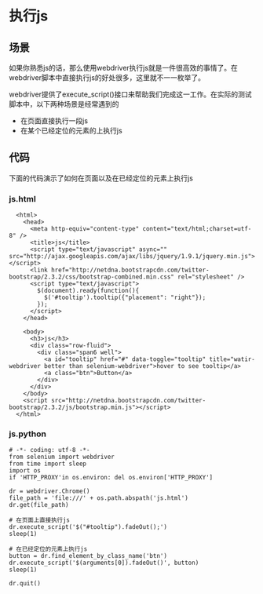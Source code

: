 执行js
=======

场景
----
如果你熟悉js的话，那么使用webdriver执行js就是一件很高效的事情了。在webdriver脚本中直接执行js的好处很多，这里就不一一枚举了。

webdriver提供了execute_script()接口来帮助我们完成这一工作。在实际的测试脚本中，以下两种场景是经常遇到的

* 在页面直接执行一段js
* 在某个已经定位的元素的上执行js

代码
----
下面的代码演示了如何在页面以及在已经定位的元素上执行js

### js.html
```
  <html>
    <head>
      <meta http-equiv="content-type" content="text/html;charset=utf-8" />
      <title>js</title>		
      <script type="text/javascript" async="" src="http://ajax.googleapis.com/ajax/libs/jquery/1.9.1/jquery.min.js"></script>
      <link href="http://netdna.bootstrapcdn.com/twitter-bootstrap/2.3.2/css/bootstrap-combined.min.css" rel="stylesheet" />		
      <script type="text/javascript">
        $(document).ready(function(){
          $('#tooltip').tooltip({"placement": "right"});
        });
      </script>
    </head>
      
    <body>
      <h3>js</h3>
      <div class="row-fluid">
        <div class="span6 well">		
          <a id="tooltip" href="#" data-toggle="tooltip" title="watir-webdriver better than selenium-webdriver">hover to see tooltip</a>
          <a class="btn">Button</a>
        </div>		
      </div>		
    </body>
    <script src="http://netdna.bootstrapcdn.com/twitter-bootstrap/2.3.2/js/bootstrap.min.js"></script>
  </html>

```

### js.python
```
# -*- coding: utf-8 -*- 
from selenium import webdriver
from time import sleep
import os
if 'HTTP_PROXY'in os.environ: del os.environ['HTTP_PROXY']

dr = webdriver.Chrome()
file_path = 'file:///' + os.path.abspath('js.html')
dr.get(file_path)

# 在页面上直接执行js
dr.execute_script('$("#tooltip").fadeOut();')
sleep(1)

# 在已经定位的元素上执行js
button = dr.find_element_by_class_name('btn')
dr.execute_script('$(arguments[0]).fadeOut()', button)
sleep(1)

dr.quit()

```

